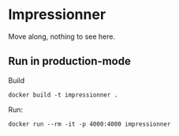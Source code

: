 # Impressionner

Move along, nothing to see here.

## Run in production-mode
Build
```shell
docker build -t impressionner .
```

Run:
```shell
docker run --rm -it -p 4000:4000 impressionner
```
